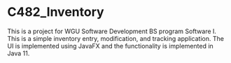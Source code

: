 # C482_Inventory

This is a project for WGU Software Development BS program Software I. 
This is a simple inventory entry, modification, and tracking application.
The UI is implemented using JavaFX and the functionality is implemented in Java 11. 
